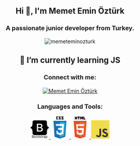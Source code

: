 <h2 align="center">Hi 👋, I'm Memet Emin Öztürk</h1>
<h3 align="center">A passionate junior developer from Turkey.</h3>

<p align="center"> <img src="https://komarev.com/ghpvc/?username=memeteminozturk&label=Profile%20views&color=0e75b6&style=flat" alt="memeteminozturk" /> </p>

<h2 align="center">🌱 I’m currently learning <strong>JS</strong></h3>

<h3 align="center">Connect with me:</h3>
<p align="center">
<a href="https://linkedin.com/in/memet-emin-öztürk-a14a7a224/" target="blank"><img align="center" src="https://raw.githubusercontent.com/rahuldkjain/github-profile-readme-generator/master/src/images/icons/Social/linked-in-alt.svg" alt="Memet Emi̇n Öztürk" height="30" width="40" /></a>
</p>

<h3 align="center">Languages and Tools:</h3>
<p align="center"> <a href="https://getbootstrap.com" target="_blank" rel="noreferrer"> <img src="https://raw.githubusercontent.com/devicons/devicon/master/icons/bootstrap/bootstrap-plain-wordmark.svg" alt="bootstrap" width="50" height="50"/> </a> <a href="https://www.w3schools.com/css/" target="_blank" rel="noreferrer"> <img src="https://raw.githubusercontent.com/devicons/devicon/master/icons/css3/css3-original-wordmark.svg" alt="css3" width="50" height="60"/> </a> <a href="https://www.w3.org/html/" target="_blank" rel="noreferrer"> <img src="https://raw.githubusercontent.com/devicons/devicon/master/icons/html5/html5-original-wordmark.svg" alt="html5" width="50" height="60"/> </a> <a href="https://developer.mozilla.org/en-US/docs/Web/JavaScript" target="_blank" rel="noreferrer"> <img src="https://raw.githubusercontent.com/devicons/devicon/master/icons/javascript/javascript-original.svg" alt="javascript" width="50" height="50"/> </a> </p>
